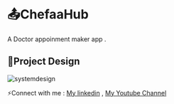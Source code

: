 # 📤ChefaaHub

A Doctor appoinment maker app .

## 📱Project Design
![systemdesign](https://github.com/themohabgamal/ChefaaHub/assets/104150116/1a9e495f-9349-4d8d-a026-872a8a095027)

⚡Connect with me :
[My linkedin](https://www.linkedin.com/in/mohab-gamal-693788236/) ,
[My Youtube Channel](https://www.youtube.com/channel/UCXCCQKYBYTZSmbdUN0Jq8Bw)
